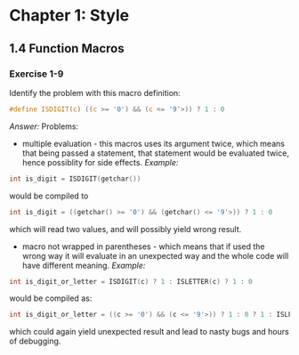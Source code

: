 # Chapter 1: Style

## 1.4 Function Macros

### Exercise 1-9

Identify the problem with this macro definition:

```c
#define ISDIGIT(c) ((c >= '0') && (c <= '9'>)) ? 1 : 0
```

_Answer:_
Problems:

- multiple evaluation - this macros uses its argument twice, which means that being passed a statement, that statement would be evaluated twice, hence possiblity for side effects. _Example:_

```c
int is_digit = ISDIGIT(getchar())
```

would be compiled to

```c
int is_digit = ((getchar() >= '0') && (getchar() <= '9'>)) ? 1 : 0
```

which will read two values, and will possibly yield wrong result.

- macro not wrapped in parentheses - which means that if used the wrong way it will evaluate in an unexpected way and the whole code will have different meaning. _Example:_

```c
int is_digit_or_letter = ISDIGIT(c) ? 1 : ISLETTER(c) ? 1 : 0
```

would be compiled as:

```c
int is_digit_or_letter = ((c >= '0') && (c <= '9'>)) ? 1 : 0 ? 1 : ISLETTER(c) ? 1 : 0
```

which could again yield unexpected result and lead to nasty bugs and hours of debugging.
